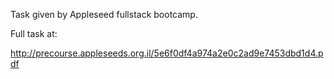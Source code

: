 Task given by Appleseed fullstack bootcamp.

Full task at: 

http://precourse.appleseeds.org.il/5e6f0df4a974a2e0c2ad9e7453dbd1d4.pdf
